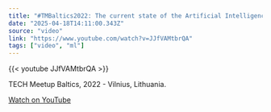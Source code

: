 ```yaml
---
title: "#TMBaltics2022: The current state of the Artificial Intelligence industry in the Baltic region"
date: "2025-04-18T14:11:00.343Z"
source: "video"
link: "https://www.youtube.com/watch?v=JJfVAMtbrQA"
tags: ["video", "ml"]
---
```


{{< youtube JJfVAMtbrQA >}}

TECH Meetup Baltics, 2022 - Vilnius, Lithuania.

[Watch on YouTube](https://www.youtube.com/watch?v=JJfVAMtbrQA)
